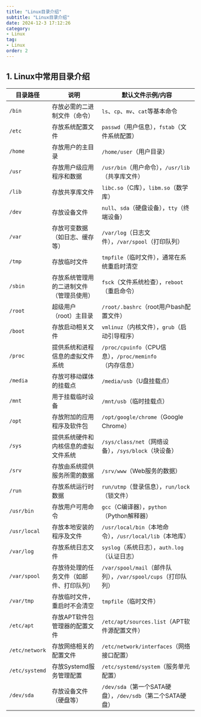 ```yaml
---
title: "Linux目录介绍"
subtitle: "Linux目录介绍"
date: 2024-12-3 17:12:26
category:
- Linux
tag:
- Linux
order: 2
---
```


## 1. Linux中常用目录介绍

| 目录路径       | 说明                                     | 默认文件示例/内容                                            |
| -------------- | ---------------------------------------- | ------------------------------------------------------------ |
| `/bin`         | 存放必需的二进制文件（命令）             | `ls`、`cp`、`mv`、`cat`等基本命令                            |
| `/etc`         | 存放系统配置文件                         | `passwd`（用户信息），`fstab`（文件系统配置）                |
| `/home`        | 存放用户的主目录                         | `/home/user`（用户目录）                                     |
| `/usr`         | 存放用户级应用程序和数据                 | `/usr/bin`（用户命令），`/usr/lib`（共享库文件）             |
| `/lib`         | 存放共享库文件                           | `libc.so`（C库），`libm.so`（数学库）                        |
| `/dev`         | 存放设备文件                             | `null`、`sda`（硬盘设备），`tty`（终端设备）                 |
| `/var`         | 存放可变数据（如日志、缓存等）           | `/var/log`（日志文件），`/var/spool`（打印队列）             |
| `/tmp`         | 存放临时文件                             | `tmpfile`（临时文件），通常在系统重启时清空                  |
| `/sbin`        | 存放系统管理用的二进制文件（管理员使用） | `fsck`（文件系统检查），`reboot`（重启命令）                 |
| `/root`        | 超级用户（root）主目录                   | `/root/.bashrc`（root用户bash配置文件）                      |
| `/boot`        | 存放启动相关文件                         | `vmlinuz`（内核文件），`grub`（启动引导程序）                |
| `/proc`        | 提供系统和进程信息的虚拟文件系统         | `/proc/cpuinfo`（CPU信息），`/proc/meminfo`（内存信息）      |
| `/media`       | 存放可移动媒体的挂载点                   | `/media/usb`（U盘挂载点）                                    |
| `/mnt`         | 用于挂载临时设备                         | `/mnt/usb`（临时挂载点）                                     |
| `/opt`         | 存放附加的应用程序及软件包               | `/opt/google/chrome`（Google Chrome）                        |
| `/sys`         | 提供系统硬件和内核信息的虚拟文件系统     | `/sys/class/net`（网络设备），`/sys/block`（块设备）         |
| `/srv`         | 存放由系统提供服务所需的数据             | `/srv/www`（Web服务的数据）                                  |
| `/run`         | 存放系统运行时数据                       | `run/utmp`（登录信息），`run/lock`（锁文件）                 |
| `/usr/bin`     | 存放用户可用命令                         | `gcc`（C编译器），`python`（Python解释器）                   |
| `/usr/local`   | 存放本地安装的程序及文件                 | `/usr/local/bin`（本地命令），`/usr/local/lib`（本地库）     |
| `/var/log`     | 存放系统日志文件                         | `syslog`（系统日志），`auth.log`（认证日志）                 |
| `/var/spool`   | 存放待处理的任务文件（如邮件、打印队列） | `/var/spool/mail`（邮件队列），`/var/spool/cups`（打印队列） |
| `/var/tmp`     | 存放临时文件，重启时不会清空             | `tmpfile`（临时文件）                                        |
| `/etc/apt`     | 存放APT软件包管理器的配置文件            | `/etc/apt/sources.list`（APT软件源配置文件）                 |
| `/etc/network` | 存放网络相关的配置文件                   | `/etc/network/interfaces`（网络接口配置）                    |
| `/etc/systemd` | 存放Systemd服务管理配置                  | `/etc/systemd/system`（服务单元配置）                        |
| `/dev/sda`     | 存放设备文件（硬盘等）                   | `/dev/sda`（第一个SATA硬盘），`/dev/sdb`（第二个SATA硬盘）   |